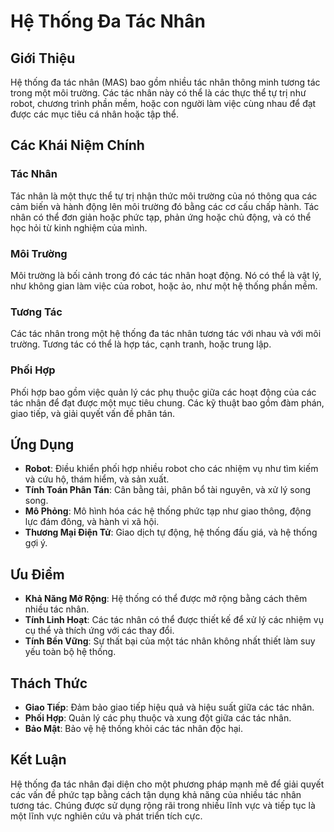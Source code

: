 # Hệ Thống Đa Tác Nhân

## Giới Thiệu
Hệ thống đa tác nhân (MAS) bao gồm nhiều tác nhân thông minh tương tác trong một môi trường. Các tác nhân này có thể là các thực thể tự trị như robot, chương trình phần mềm, hoặc con người làm việc cùng nhau để đạt được các mục tiêu cá nhân hoặc tập thể.

## Các Khái Niệm Chính

### Tác Nhân
Tác nhân là một thực thể tự trị nhận thức môi trường của nó thông qua các cảm biến và hành động lên môi trường đó bằng các cơ cấu chấp hành. Tác nhân có thể đơn giản hoặc phức tạp, phản ứng hoặc chủ động, và có thể học hỏi từ kinh nghiệm của mình.

### Môi Trường
Môi trường là bối cảnh trong đó các tác nhân hoạt động. Nó có thể là vật lý, như không gian làm việc của robot, hoặc ảo, như một hệ thống phần mềm.

### Tương Tác
Các tác nhân trong một hệ thống đa tác nhân tương tác với nhau và với môi trường. Tương tác có thể là hợp tác, cạnh tranh, hoặc trung lập.

### Phối Hợp
Phối hợp bao gồm việc quản lý các phụ thuộc giữa các hoạt động của các tác nhân để đạt được một mục tiêu chung. Các kỹ thuật bao gồm đàm phán, giao tiếp, và giải quyết vấn đề phân tán.

## Ứng Dụng
- **Robot**: Điều khiển phối hợp nhiều robot cho các nhiệm vụ như tìm kiếm và cứu hộ, thám hiểm, và sản xuất.
- **Tính Toán Phân Tán**: Cân bằng tải, phân bổ tài nguyên, và xử lý song song.
- **Mô Phỏng**: Mô hình hóa các hệ thống phức tạp như giao thông, động lực đám đông, và hành vi xã hội.
- **Thương Mại Điện Tử**: Giao dịch tự động, hệ thống đấu giá, và hệ thống gợi ý.

## Ưu Điểm
- **Khả Năng Mở Rộng**: Hệ thống có thể được mở rộng bằng cách thêm nhiều tác nhân.
- **Tính Linh Hoạt**: Các tác nhân có thể được thiết kế để xử lý các nhiệm vụ cụ thể và thích ứng với các thay đổi.
- **Tính Bền Vững**: Sự thất bại của một tác nhân không nhất thiết làm suy yếu toàn bộ hệ thống.

## Thách Thức
- **Giao Tiếp**: Đảm bảo giao tiếp hiệu quả và hiệu suất giữa các tác nhân.
- **Phối Hợp**: Quản lý các phụ thuộc và xung đột giữa các tác nhân.
- **Bảo Mật**: Bảo vệ hệ thống khỏi các tác nhân độc hại.

## Kết Luận
Hệ thống đa tác nhân đại diện cho một phương pháp mạnh mẽ để giải quyết các vấn đề phức tạp bằng cách tận dụng khả năng của nhiều tác nhân tương tác. Chúng được sử dụng rộng rãi trong nhiều lĩnh vực và tiếp tục là một lĩnh vực nghiên cứu và phát triển tích cực.

